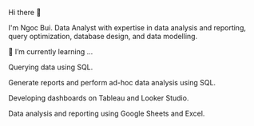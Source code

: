 Hi there 👋

I'm Ngoc Bui. Data Analyst with expertise in data analysis and reporting, query optimization, database design, and data modelling.

🌱 I’m currently learning ...

Querying data using SQL.

Generate reports and perform ad-hoc data analysis using SQL.

Developing dashboards on Tableau and Looker Studio.

Data analysis and reporting using Google Sheets and Excel.
